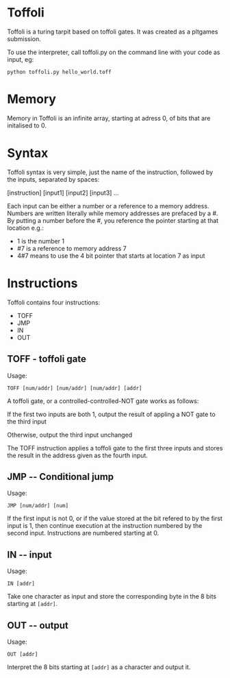 Toffoli
=============

Toffoli is a turing tarpit based on toffoli gates. It was created as a
pltgames submission.

To use the interpreter, call toffoli.py on the command line with your
code as input, eg:

`python toffoli.py hello_world.toff`

Memory
=============

Memory in Toffoli is an infinite array, starting at adress 0, of bits
that are initalised to 0.

Syntax
=============

Toffoli syntax is very simple, just the name of the instruction,
followed by the inputs, separated by spaces:

[instruction] [input1] [input2] [input3] ...

Each input can be either a number or a reference to a memory
address. Numbers are written literally while memory addresses are
prefaced by a #. By putting a number before the #, you reference the
pointer starting at that location e.g.:

* 1 is the number 1
* #7 is a reference to memory address 7
* 4#7 means to use the 4 bit pointer that starts at location 7 as input

Instructions
=============

Toffoli contains four instructions:

* TOFF
* JMP
* IN
* OUT

TOFF - toffoli gate
-------
Usage:

`TOFF [num/addr] [num/addr] [num/addr] [addr]`

A toffoli gate, or a controlled-controlled-NOT gate works as follows:

If the first two inputs are both 1, output the result of appling a NOT
gate to the third input

Otherwise, output the third input unchanged

The TOFF instruction applies a toffoli gate to the first three inputs
and stores the result in the address given as the fourth input.

JMP -- Conditional jump
-------
Usage:

`JMP [num/addr] [num]`

If the first input is not 0, or if the value stored at the bit refered
to by the first input is 1, then continue execution at the instruction
numbered by the second input. Instructions are numbered starting at 0.

IN -- input
-------
Usage:

`IN [addr]`

Take one character as input and store the corresponding byte in the 8
bits starting at `[addr]`.

OUT -- output
-------
Usage:

`OUT [addr]`

Interpret the 8 bits starting at `[addr]` as a character and output it.
